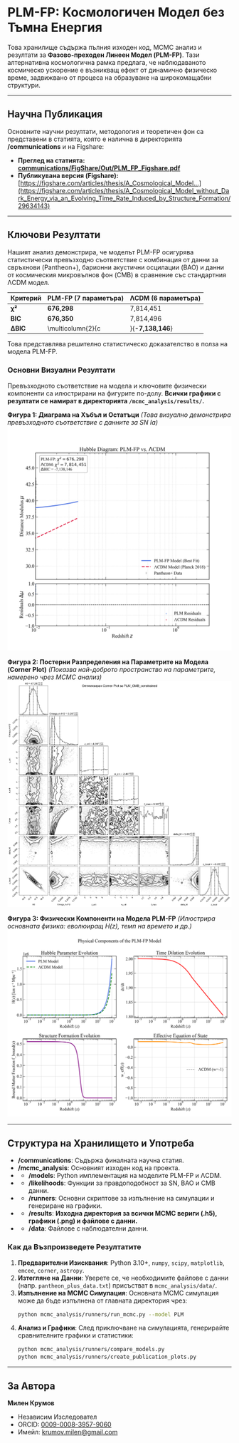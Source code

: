 # PLM-FP: Космологичен Модел без Тъмна Енергия

Това хранилище съдържа пълния изходен код, MCMC анализ и резултати за **Фазово-преходен Линеен Модел (PLM-FP)**. Тази алтернативна космологична рамка предлага, че наблюдаваното космическо ускорение е възникващ ефект от динамично физическо време, задвижвано от процеса на образуване на широкомащабни структури.

---

## Научна Публикация

Основните научни резултати, методология и теоретичен фон са представени в статията, която е налична в директорията **/communications** и на Figshare:

*   **Преглед на статията:** [**communications/FigShare/Out/PLM_FP_Figshare.pdf**](https://github.com/aaamil13/PLM-FP/blob/main/communications/FigShare/Out/PLM_FP_Figshare.pdf)
*   **Публикувана версия (Figshare):** [https://figshare.com/articles/thesis/A_Cosmological_Model...](https://figshare.com/articles/thesis/A_Cosmological_Model_without_Dark_Energy_via_an_Evolving_Time_Rate_Induced_by_Structure_Formation/29634143)

---

## Ключови Резултати

Нашият анализ демонстрира, че моделът PLM-FP осигурява статистически превъзходно съответствие с комбинация от данни за свръхнови (Pantheon+), барионни акустични осцилации (BAO) и данни от космическия микровълнов фон (CMB) в сравнение със стандартния ΛCDM модел.

| Критерий | PLM-FP (7 параметъра) | ΛCDM (6 параметъра) |
| :--- | :--- | :--- |
| **χ²** | **676,298** | 7,814,451 |
| **BIC** | **676,350** | 7,814,496 |
| **ΔBIC** | \multicolumn{2}{c|}{**-7,138,146**} |

Това представлява решително статистическо доказателство в полза на модела PLM-FP.

### Основни Визуални Резултати

Превъзходното съответствие на модела и ключовите физически компоненти са илюстрирани на фигурите по-долу. **Всички графики с резултати се намират в директорията `/mcmc_analysis/results/`.**

**Фигура 1: Диаграма на Хъбъл и Остатъци**
*(Това визуално демонстрира превъзходното съответствие с данните за SN Ia)*
![Диаграма на Хъбъл](mcmc_analysis/results/Hubble_Diagram_Publication.png)

**Фигура 2: Постерни Разпределения на Параметрите на Модела (Corner Plot)**
*(Показва най-доброто пространство на параметрите, намерено чрез MCMC анализ)*
![Corner Plot](mcmc_analysis/results/PLM_CMB_constrained_optimized_corner_plot.png)

**Фигура 3: Физически Компоненти на Модела PLM-FP**
*(Илюстрира основната физика: еволюиращ H(z), темп на времето и др.)*
![Физика на Модела](mcmc_analysis/results/figure1_model_physics.png)

---

## Структура на Хранилището и Употреба

*   **/communications**: Съдържа финалната научна статия.
*   **/mcmc_analysis**: Основният изходен код на проекта.
*   *   **/models**: Python имплементация на моделите PLM-FP и ΛCDM.
*   *   **/likelihoods**: Функции за правдоподобност за SN, BAO и CMB данни.
*   *   **/runners**: Основни скриптове за изпълнение на симулации и генериране на графики.
*   *   **/results**: **Изходна директория за всички MCMC вериги (.h5), графики (.png) и файлове с данни.**
*   *   **/data**: Файлове с наблюдателни данни.

### Как да Възпроизведете Резултатите

1.  **Предварителни Изисквания**: Python 3.10+, `numpy`, `scipy`, `matplotlib`, `emcee`, `corner`, `astropy`.
2.  **Изтегляне на Данни**: Уверете се, че необходимите файлове с данни (напр. `pantheon_plus_data.txt`) присъстват в `mcmc_analysis/data/`.
3.  **Изпълнение на MCMC Симулация**: Основната MCMC симулация може да бъде изпълнена от главната директория чрез:
    ```bash
    python mcmc_analysis/runners/run_mcmc.py --model PLM
    ```
4.  **Анализ и Графики**: След приключване на симулацията, генерирайте сравнителните графики и статистики:
    ```bash
    python mcmc_analysis/runners/compare_models.py
    python mcmc_analysis/runners/create_publication_plots.py
    ```

---

## За Автора

**Милен Крумов**
- Независим Изследовател
- ORCID: [0009-0008-3957-9060](https://orcid.org/0009-0008-3957-9060)
- Имейл: krumov.milen@gmail.com
